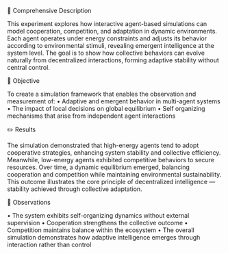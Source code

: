 📘 Comprehensive Description

This experiment explores how interactive agent-based simulations can model cooperation, competition, and adaptation in dynamic environments. Each agent operates under energy constraints and adjusts its behavior according to environmental stimuli, revealing emergent intelligence at the system level. The goal is to show how collective behaviors can evolve naturally from decentralized interactions, forming adaptive stability without central control.

🧠 Objective

To create a simulation framework that enables the observation and measurement of:
• Adaptive and emergent behavior in multi-agent systems
• The impact of local decisions on global equilibrium
• Self organizing mechanisms that arise from independent agent interactions

✏️ Results

The simulation demonstrated that high-energy agents tend to adopt cooperative strategies, enhancing system stability and collective efficiency. Meanwhile, low-energy agents exhibited competitive behaviors to secure resources. Over time, a dynamic equilibrium emerged, balancing cooperation and competition while maintaining environmental sustainability. This outcome illustrates the core principle of decentralized intelligence — stability achieved through collective adaptation.

📗 Observations

• The system exhibits self-organizing dynamics without external supervision
• Cooperation strengthens the collective outcome
• Competition maintains balance within the ecosystem
• The overall simulation demonstrates how adaptive intelligence emerges through interaction rather than control
